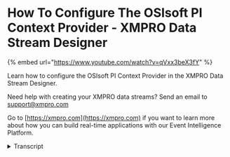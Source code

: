 # How To Configure The OSIsoft PI Context Provider - XMPRO Data Stream Designer
{% embed url="https://www.youtube.com/watch?v=qVxx3beX3fY" %}

Learn how to configure the OSIsoft PI Context Provider in the XMPRO Data Stream Designer. 

Need help with creating your XMPRO data streams? Send an email to support@xmpro.com 

Go to [https://xmpro.com](https://xmpro.com) if you want to learn more about how you can build real-time applications with our Event Intelligence Platform.
<details>
<summary>Transcript</summary>but we are going to do here is look at

how to set up and configure the oSIsoft

by context provided what this agent does

is it provides context of reference data

originating from an oSIsoft PI system to

the rest of the data stream what I want

to do now is to add this edge into my

canvas so I'm going to go to the toolbox

and search for it you will find it under

context providers to add it to your data

stream click on the edges and drag it to

the canvas as soon as you drop it you

will see that a default name will be

given to it you rename this agent click

on the white space and start typing

click somewhere else on the canvas and

click Save

to configure this agent click on it and

click on configure

first make sure you using the create

collection if not select another one

from the drop-down then you need to set

your polling interval because this agent

is a context provider it will get all

the data it needs and store it in memory

if you set your polling interval to 10

it will refresh the cache every 10

seconds but this example I'm just going

to leave it as default which is 10

seconds in the identification section

add the Web API URL you'd like to

connect to then add your username then

add your password

in the configuration section select the

server you'd like to connect to then

select the database where the data can

be found then select the template you'd

like to use and the elements that you'd

like to include I'm going to select

Houston and Little Rock lastly select

the attributes you'd like to include

click apply and click Save

to run your data stream click on publish

to view the live data click on live view

select your agent and click Save and

give it a few seconds to expand the page

click on maximize

you
</details>